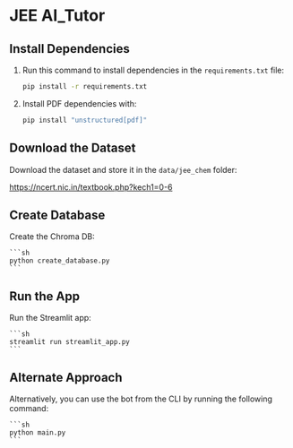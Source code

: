 # JEE AI_Tutor


## Install Dependencies

1. Run this command to install dependencies in the `requirements.txt` file:

    ```sh
    pip install -r requirements.txt
    ```

2. Install PDF dependencies with:

    ```sh
    pip install "unstructured[pdf]"
    ```

## Download the Dataset

Download the dataset and store it in the `data/jee_chem` folder:

https://ncert.nic.in/textbook.php?kech1=0-6

## Create Database

Create the Chroma DB:

    ```sh
    python create_database.py
    ```

## Run the App

Run the Streamlit app:

    ```sh
    streamlit run streamlit_app.py
    ```

## Alternate Approach

Alternatively, you can use the bot from the CLI by running the following command:

    ```sh
    python main.py
    ```
